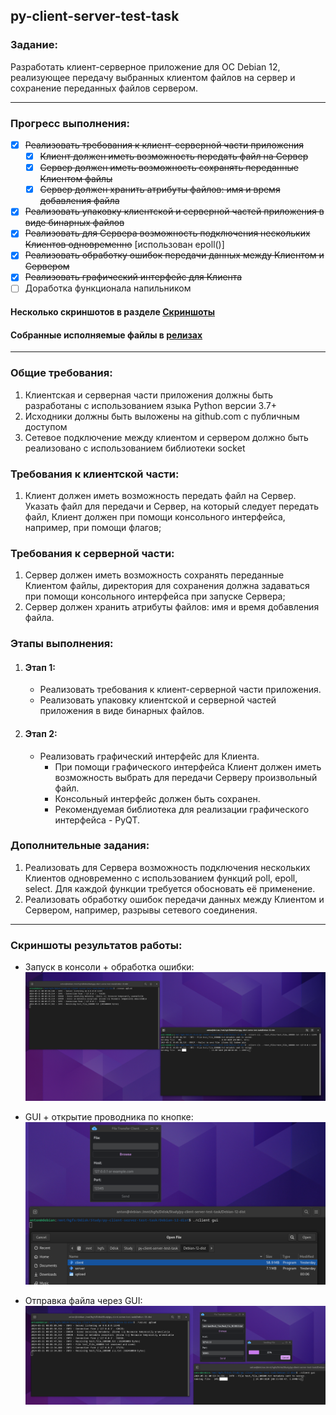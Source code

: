 ## py-client-server-test-task

### Задание:

Разработать клиент-серверное приложение для ОС Debian 12, реализующее передачу выбранных клиентом файлов на сервер и сохранение переданных файлов сервером.

---

### Прогресс выполнения:
- [x] ~~Реализовать требования к клиент-серверной части приложения~~
    - [x] ~~Клиент должен иметь возможность передать файл на Сервер~~
    - [x] ~~Сервер должен иметь возможность сохранять переданные Клиентом файлы~~
    - [x] ~~Сервер должен хранить атрибуты файлов: имя и время добавления файла~~
- [x] ~~Реализовать упаковку клиентской и серверной частей приложения в виде бинарных файлов~~
- [x] ~~Реализовать для Сервера возможность подключения нескольких Клиентов одновременно~~ \[использован epoll()]
- [x] ~~Реализовать обработку ошибок передачи данных между Клиентом и Сервером~~
- [x] ~~Реализовать графический интерфейс для Клиента~~
- [ ] Доработка функционала напильником

#### Несколько скриншотов в разделе [Скриншоты](#скриншоты-результатов-работы)
#### Собранные исполняемые файлы в [релизах](https://github.com/Psychosoc1al/py-client-server-test-task/releases)

---

### Общие требования:

1. Клиентская и серверная части приложения должны быть разработаны с использованием языка Python версии 3.7+
2. Исходники должны быть выложены на github.com с публичным доступом
3. Сетевое подключение между клиентом и сервером должно быть реализовано с использованием библиотеки socket


### Требования к клиентской части:

1. Клиент должен иметь возможность передать файл на Сервер. Указать файл для передачи и Сервер, на который следует передать файл, Клиент должен при помощи консольного интерфейса, например, при помощи флагов;


### Требования к серверной части:

1. Сервер должен иметь возможность сохранять переданные Клиентом файлы, директория для сохранения должна задаваться при помощи консольного интерфейса при запуске Сервера;
2. Сервер должен хранить атрибуты файлов: имя и время добавления файла.


### Этапы выполнения:

1. #### Этап 1:
   - Реализовать требования к клиент-серверной части приложения.
   - Реализовать упаковку клиентской и серверной частей приложения в виде бинарных файлов.

2. #### Этап 2:
   - Реализовать графический интерфейс для Клиента. 
     - При помощи графического интерфейса Клиент должен иметь возможность выбрать для передачи Серверу произвольный файл. 
     - Консольный интерфейс должен быть сохранен. 
     - Рекомендуемая библиотека для реализации графического интерфейса - PyQT.

  
### Дополнительные задания:

1. Реализовать для Сервера возможность подключения нескольких Клиентов одновременно с использованием функций poll, epoll, select. Для каждой функции требуется обосновать её применение.
2. Реализовать обработку ошибок передачи данных между Клиентом и Сервером, например, разрывы сетевого соединения.

---

### Скриншоты результатов работы:

- Запуск в консоли + обработка ошибки:
![Screenshot1](./screenshots/cli-sending-and-error.png)

- GUI + открытие проводника по кнопке:
![Screenshot2](./screenshots/gui-explorer.png)

- Отправка файла через GUI:
![Screenshot3](./screenshots/gui-sending.png)
